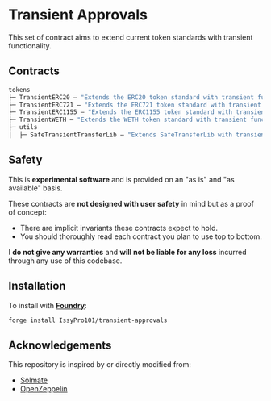 # Transient Approvals
This set of contract aims to extend current token standards with transient functionality.

## Contracts
```ml
tokens
├─ TransientERC20 — "Extends the ERC20 token standard with transient functionality"
├─ TransientERC721 — "Extends the ERC721 token standard with transient functionality"
├─ TransientERC1155 — "Extends the ERC1155 token standard with transient functionality"
├─ TransientWETH — "Extends the WETH token standard with transient functionality"
├─ utils
│  ├─ SafeTransientTransferLib — "Extends SafeTransferLib with transient functionality"
```

## Safety

This is **experimental software** and is provided on an "as is" and "as available" basis.

These contracts are **not designed with user safety** in mind but as a proof of concept:

- There are implicit invariants these contracts expect to hold.
- You should thoroughly read each contract you plan to use top to bottom.

I **do not give any warranties** and **will not be liable for any loss** incurred through any use of this codebase.

## Installation

To install with [**Foundry**](https://github.com/gakonst/foundry):

```sh
forge install IssyPro101/transient-approvals
```

## Acknowledgements
This repository is inspired by or directly modified from:
 - [Solmate](https://github.com/transmissions11/solmate)
 - [OpenZeppelin](https://github.com/OpenZeppelin/openzeppelin-contracts)
